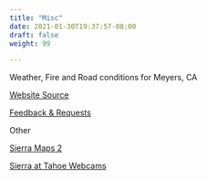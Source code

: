 ```yaml
---
title: "Misc"
date: 2021-01-30T19:37:57-08:00
draft: false
weight: 99

---
```


Weather, Fire and Road conditions for Meyers, CA

<a target="_blank" href="https://github.com/andyl/xmeyers">Website Source</a> 

<a target="_blank" href="https://github.com/andyl/xmeyers/issues">Feedback & Requests</a> 

Other

<a target="_blank" href="/stat1/maps/">Sierra Maps 2</a>

<a target="_blank" href="https://www.sierraattahoe.com/live-cams/">
  Sierra at Tahoe Webcams
</a>

